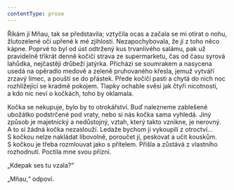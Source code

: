 ```yaml
---
contentType: prose
---
```


  

  

Říkám jí Mňau, tak se představila; vztyčila ocas a začala se mi otírat o nohu, žlutozelené oči upřené k mé zjihlosti. Nezapochybovala, že jí z toho něco kápne. Poprvé to byl od úst odtržený kus trvanlivého salámu, pak už pravidelně třikrát denně kočičí strava ze supermarketu, čas od času syrová lahůdka, nejčastěji drůbeží jatýrka. Přichází se soumrakem a nasycena usedá na opěradlo medově a zeleně pruhovaného křesla, jemuž vytváří zrzavý límec, a pouští se do přástek. Přede kočičí pasti a chytá do nich noc rozhlížející se kradmě pokojem. Tlapky ochable svěsí jak čtyři nicotnosti, a kdo nic neví o kočkách, toho by oklamala.

Kočka se nekupuje, bylo by to otrokářství. Buď nalezneme zablešené ubožátko podstrčené pod vraty, nebo si nás kočka sama vyhledá. Jiný způsob je majetnický a nedůstojný, vztah, který takto vznikne, je nerovný. A to si žádná kočka nezaslouží. Ledaže bychom ji vykoupili z otroctví… S kočkou nelze nakládat libovolně, poroučet jí, peskovat a učit kouskům. S kočkou je třeba rozmlouvat jako s přítelem. Přišla a zůstává z vlastního rozhodnutí. Poctila mne svou přízní.

„Kdepak ses tu vzala?“

„Mňau,“ odpoví.
